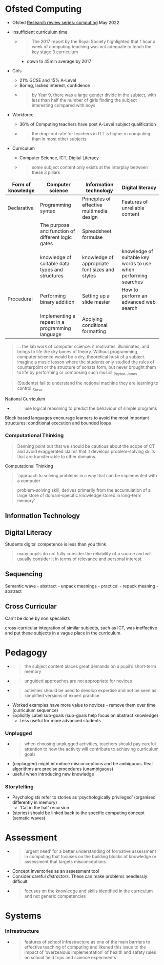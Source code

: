 Ofsted Computing
================

* Ofsted [Research review series: computing](https://www.gov.uk/government/publications/research-review-series-computing/research-review-series-computing) May 2022

* Insufficient curriculum time
    * > The 2017 report by the Royal Society highlighted that 1 hour a week of computing teaching was not adequate to teach the key stage 3 curriculum
        * down to 45min average by 2017
* Girls
    * 21% GCSE and 15% A-Level
    * Boring, lacked interest, confidence
    * > by Year 9, there was a large gender divide in the subject, with less than half the number of girls finding the subject interesting compared with boys
* Workforce
    * 36% of Computing teachers have post A-Level subject qualification
    * > the drop-out rate for teachers in ITT is higher in computing than in most other subjects
* Curriculum
    * Computer Science, ICT, Digital Literacy
    * > some subject content only exists at the interplay between these 3 pillars

| Form of knowledge | Computer science | Information technology | Digital literacy |
|-|-|-|-|
| Declarative 	| Programming syntax | 	Principles of effective multimedia design | Features of unreliable content |
|               | The purpose and function of different logic gates | Spreadsheet formulae |
| | knowledge of suitable data types  and structures | knowledge of appropriate font sizes and styles | knowledge of suitable key words to use when performing searches | 
|Procedural | Performing binary addition | Setting up a slide master | How to perform an advanced web search |
|           | Implementing a repeat in a programming language | Applying conditional formatting |


> ... the lab work of computer science: it motivates, illuminates, and brings to life the dry bones of theory. Without programming, computer science would be a dry, theoretical husk of a subject. Imagine a music lesson where the students only studied the rules of counterpoint or the structure of sonata form, but never brought them to life by performing or composing such music!
<sub>Peyton-Jones</sub>

> (Students) fail to understand the notional machine they are learning to control
<sub>Sorva</sub>

National Curriculum
* > use logical reasoning to predict the behaviour of simple programs

Block based languages encourage learners to avoid the most important structures: conditional execution and bounded loops

### Computational Thinking

> Denning point out that we should be cautious about the scope of CT and avoid exaggerated claims that it develops problem-solving skills that are transferrable to other domains.

Computational Thinking
> ‘approach to solving problems in a way that can be implemented with a computer


> problem-solving skill, derives primarily from the accumulation of a large store of domain-specific knowledge stored in long-term memory’

Information Technology
----------------------

Digital Literacy
----------------

Students digital competence is less than you think

> many pupils do not fully consider the reliability of a source and will usually consider it in terms of relevance and personal interest.

Sequencing
----------

Semantic wave - abstract - unpack meanings -  practical - repack meaning - abstract


Cross Curricular
----------------

Can't be done by non specalists

cross-curricular integration of similar subjects, such as ICT, was ineffective and put these subjects in a vague place in the curriculum.

Pedagogy
========

* > the subject content places great demands on a pupil’s short-term memory
* > unguided approaches are not appropriate for novices
* > activities should be used to develop expertise and not be seen as simplified versions of expert practice.
* Worked examples have more value to novices - remove them over time (curriculum sequence)
* Explicitly Label sub-goals (sub-goals help focus on abstract knowledge)
    * Less useful for more advanced students

### Unplugged
* > when choosing unplugged activities, teachers should pay careful attention to how the activity will contribute to achieving curriculum goals
* (unplugged) might introduce misconceptions and be ambiguous. Real algorithms are precise procedures (unambiguous)
* useful when introducing new knowledge

### Storytelling

* Psychologists refer to stories as ‘psychologically privileged’ (organised differently in memory)
    * 'Cat in the hat' recursion
* (stories) should be linked back to the specific computing concept (sematic waves)

Assessment
==========

* > ‘urgent need’ for a better understanding of formative assessment in computing that focuses on the building blocks of knowledge or assessment that targets misconceptions
* Concept Inventories as an assessment tool
* Consider careful _distractors_. These can make problems needlessly difficult
* > focuses on the knowledge and skills identified in the curriculum and not generic competencies

Systems
=======

### Infrastructure
* > features of school infrastructure as one of the main barriers to effective teaching of computing and likened this issue to the impact of ‘overzealous implementation’ of health and safety rules on school field trips and science experiments
  